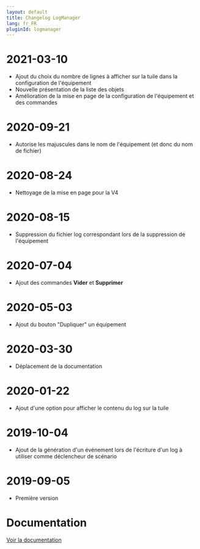 ```yaml
---
layout: default
title: Changelog LogManager
lang: fr_FR
pluginId: logmanager
---
```


# 2021-03-10

- Ajout du choix du nombre de lignes à afficher sur la tuile dans la configuration de l'équipement
- Nouvelle présentation de la liste des objets
- Amélioration de la mise en page de la configuration de l'équipement et des commandes

# 2020-09-21

- Autorise les majuscules dans le nom de l'équipement (et donc du nom de fichier)

# 2020-08-24

- Nettoyage de la mise en page pour la V4

# 2020-08-15

- Suppression du fichier log correspondant lors de la suppression de l'équipement

# 2020-07-04

- Ajout des commandes **Vider** et **Supprimer**

# 2020-05-03

- Ajout du bouton "Dupliquer" un équipement

# 2020-03-30

- Déplacement de la documentation

# 2020-01-22

- Ajout d'une option pour afficher le contenu du log sur la tuile

# 2019-10-04

- Ajout de la génération d'un événement lors de l'écriture d'un log à utiliser comme déclencheur de scénario

# 2019-09-05

- Première version

# Documentation

[Voir la documentation]({{site.baseurl}}/{{page.pluginId}}/{{page.lang}})
